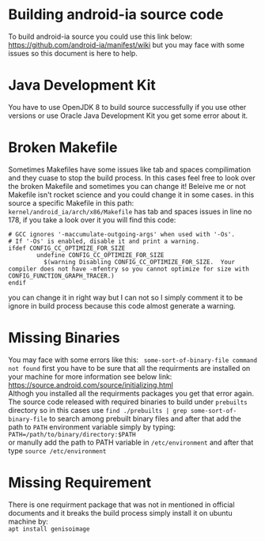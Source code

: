 # Building android-ia source code
To build android-ia source you could use this link below:
https://github.com/android-ia/manifest/wiki
but you may face with some issues so this document is here to help.

# Java Development Kit
You have to use OpenJDK 8 to build source successfully if you use other versions or use Oracle Java Development Kit you get some error about it.

# Broken Makefile
Sometimes Makefiles have some issues like tab and spaces compilimation and they cuase to stop the build process.
In this cases feel free to look over the broken Makefile and sometimes you can change it!
Beleive me or not Makefile isn't rocket science and you could change it in some cases.
in this source a specific Makefile in this path:  
```kernel/android_ia/arch/x86/Makefile```
has tab and spaces issues in line no 178, if you take a look over it you will find this code:    
```
# GCC ignores '-maccumulate-outgoing-args' when used with '-Os'.
# If '-Os' is enabled, disable it and print a warning.
ifdef CONFIG_CC_OPTIMIZE_FOR_SIZE
        undefine CONFIG_CC_OPTIMIZE_FOR_SIZE
          $(warning Disabling CONFIG_CC_OPTIMIZE_FOR_SIZE.  Your compiler does not have -mfentry so you cannot optimize for size with CONFIG_FUNCTION_GRAPH_TRACER.)
endif
```
you can change it in right way but I can not so I simply comment it to be ignore in build process because this code almost generate a warning.

# Missing Binaries
You may face with some errors like this:
``` some-sort-of-binary-file command not found```
first you have to be sure that all the requirments are installed on your machine for more information see below link:  
https://source.android.com/source/initializing.html  
Althogh you installed all the requirments packages you get that error again.  
The source code released with required binaries to build under `prebuilts` directory so in this cases use `find ./prebuilts | grep some-sort-of-binary-file` to search among prebuilt binary files and after that add the path to `PATH` environment variable simply by typing:  
``` PATH=/path/to/binary/directory:$PATH ```  
or manully add the path to PATH variable in `/etc/environment` and after that type `source /etc/environment` 


# Missing Requirement
There is one requirment package that was not in mentioned in official documents and it breaks the build process simply install it on ubuntu machine by:  
```apt install genisoimage```

